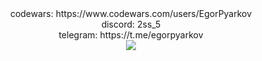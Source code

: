 <div align="center">
   codewars: https://www.codewars.com/users/EgorPyarkov
</div>
<div align="center">
    discord: 2ss_5
</div>
<div align="center">
  telegram: https://t.me/egorpyarkov
</div>

<div align="center">
  <img src="https://komarev.com/ghpvc/?username=EgorPyarkov&style=flat-square&color=red"/>
</div>
